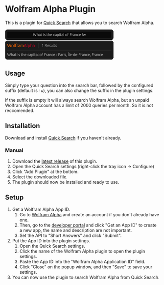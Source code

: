# Wolfram Alpha Plugin
This is a plugin for [Quick Search](https://github.com/quick-search-rs/quick-search) that allows you to search Wolfram Alpha.

![Screenshot](/docs/assets/demo.png)

## Usage
Simply type your question into the search bar, followed by the configured suffix (default is `!w`), you can also change the suffix in the plugin settings.

If the suffix is empty it will always search Wolfram Alpha, but an unpaid Wolfram Alpha account has a limit of 2000 queries per month. So it is not reccomended.

## Installation
Download and install [Quick Search](https://github.com/quick-search-rs/quick-search/releases/latest) if you haven't already.
### Manual
1. Download the [latest release](https://github.com/quick-search-rs/wolfram-alpha-plugin/releases/latest) of this plugin.
2. Open the Quick Search settings (right-click the tray icon -> Configure)
3. Click "Add Plugin" at the bottom.
4. Select the downloaded file.
5. The plugin should now be installed and ready to use.

## Setup
1. Get a Wolfram Alpha App ID.
    1. Go to [Wolfram Alpha](https://www.wolframalpha.com/) and create an account if you don't already have one.
    2. Then, go to the [developer portal](https://developer.wolframalpha.com/portal/myapps/) and click "Get an App ID" to create a new app, the name and description are not important.
    3. Set the API to "Short Answers" and click "Submit".
2. Put the App ID into the plugin settings.
    1. Open the Quick Search settings.
    2. Click the name of the Wolfram Alpha plugin to open the plugin settings.
    3. Paste the App ID into the "Wolfram Alpha Application ID" field.
    4. Click "Close" on the popup window, and then "Save" to save your settings.
3. You can now use the plugin to search Wolfram Alpha from Quick Search.
